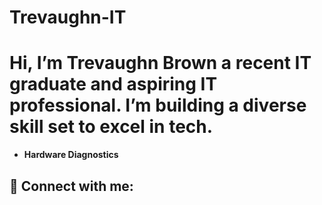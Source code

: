 # Trevaughn-IT 	

<h1>Hi, I’m Trevaughn Brown a recent IT graduate and aspiring IT professional. I’m building a diverse skill set to excel in tech.</h1>

- <b>Hardware Diagnostics</b>






<h2> 🤳 Connect with me:</h2>

[linkedin]: https://linkedin.com/in/joshmadakor

